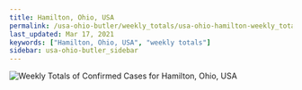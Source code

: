 ```yaml
---
title: Hamilton, Ohio, USA
permalink: /usa-ohio-butler/weekly_totals/usa-ohio-hamilton-weekly_totals.html
last_updated: Mar 17, 2021
keywords: ["Hamilton, Ohio, USA", "weekly totals"]
sidebar: usa-ohio-butler_sidebar
---
```


![Weekly Totals of Confirmed Cases for Hamilton, Ohio, USA](/covid_tracker/images/graphs/usa-ohio-hamilton-weekly_totals_graph.png)
